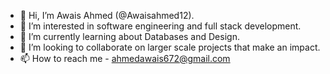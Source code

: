- 👋 Hi, I’m Awais Ahmed (@Awaisahmed12).
- 👀 I’m interested in software engineering and full stack development.
- 🌱 I’m currently learning about Databases and Design.
- 💞️ I’m looking to collaborate on larger scale projects that make an impact.
- 📫 How to reach me - ahmedawais672@gmail.com



